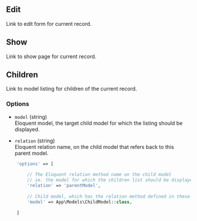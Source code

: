 ## Edit

Link to edit form for current record.


## Show

Link to show page for current record. 


## Children

Link to model listing for children of the current record.

### Options

- `model` (string)  
    Eloquent model, the target child model for which the listing should be displayed.

- `relation` (string)  
    Eloquent relation name, on the child model that refers back to this parent model.


```php
    'options' => [
        
        // The Eloquent relation method name on the child model
        // ie. the model for which the children list should be displayed
        'relation' => 'parentModel',
        
        // Child model, which has the relation method defined in these options.
        'model' => App\Models\ChildModel::class,
        
    ]
```
